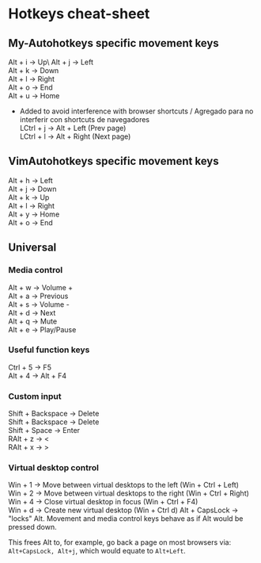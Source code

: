# Hotkeys cheat-sheet
## My-Autohotkeys specific movement keys
Alt + i &rarr; Up\ 
Alt + j &rarr; Left\
Alt + k &rarr; Down\
Alt + l &rarr; Right\
Alt + o &rarr; End\
Alt + u &rarr; Home
* Added to avoid interference with browser shortcuts / Agregado para no interferir con shortcuts de navegadores\
	LCtrl + j &rarr; Alt + Left (Prev page)\
	LCtrl + l &rarr; Alt + Right (Next page)
## VimAutohotkeys specific movement keys
Alt + h &rarr; Left\
Alt + j &rarr; Down\
Alt + k &rarr; Up\
Alt + l &rarr; Right\
Alt + y &rarr; Home\
Alt + o &rarr; End
## Universal
### Media control
Alt + w &rarr; Volume +\
Alt + a &rarr; Previous\
Alt + s &rarr; Volume -\
Alt + d &rarr; Next\
Alt + q &rarr; Mute\
Alt + e &rarr; Play/Pause
### Useful function keys
Ctrl + 5 &rarr; F5\
Alt + 4 &rarr; Alt + F4
### Custom input
Shift + Backspace &rarr; Delete\
Shift + Backspace &rarr; Delete\
Shift + Space &rarr; Enter\
RAlt + z &rarr; <\
RAlt + x &rarr; >
### Virtual desktop control
Win + 1 &rarr; Move between virtual desktops to the left (Win + Ctrl + Left)\
Win + 2 &rarr; Move between virtual desktops to the right (Win + Ctrl + Right)\
Win + 4 &rarr; Close virtual desktop in focus (Win + Ctrl + F4)\
Win + d &rarr; Create new virtual desktop (Win + Ctrl d)
Alt + CapsLock &rarr; "locks" Alt. Movement and media control keys behave as if Alt would be pressed down.

This frees Alt to, for example, go back a page on most browsers via: `Alt+CapsLock, Alt+j`, which would equate to `Alt+Left`.